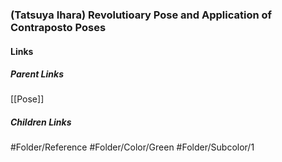### (Tatsuya Ihara) Revolutioary Pose and Application of Contraposto Poses
#### Links
##### Parent Links
[[Pose]]
##### Children Links
#Folder/Reference
#Folder/Color/Green
#Folder/Subcolor/1
